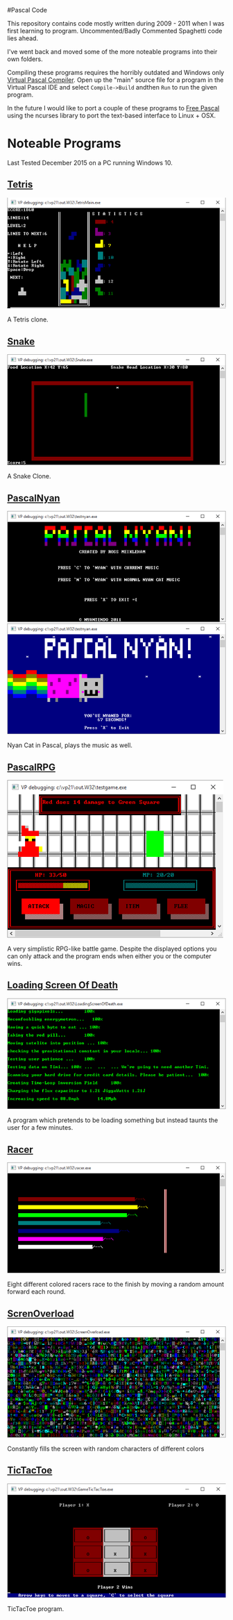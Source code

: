 #Pascal Code

This repository contains code mostly written during
2009 - 2011 when I was first learning to program.
Uncommented/Badly Commented Spaghetti code lies ahead. 

I've went back and moved some of the more noteable programs
into their own folders.

Compiling these programs requires the horribly outdated and Windows only 
[Virtual Pascal Compiler]("http://www.softpedia.com/get/Programming/Coding-languages-Compilers/Virtual-Pascal.shtml"). Open up the "main" source
file for a program in the Virtual Pascal IDE and select `Compile->Build` andthen `Run` to run the given program.

In the future I would like to port a couple of these programs to [Free Pascal]("www.freepascal.org") using the ncurses library to port the text-based interface to Linux + OSX.

# Noteable Programs 
Last Tested December 2015 on a PC running Windows 10.

## [Tetris](/Tetris/)
![tetris](/images/tetris.png)

A Tetris clone.

## [Snake](/Snake/)
![snake](/images/snake.png)

A Snake Clone.

## [PascalNyan](/PascalNyan/)
![nyan1](/images/nyan1.png)
![nyan2](/images/nyan2.png)

Nyan Cat in Pascal, plays the music as well.

## [PascalRPG](/PascalRPG/)
![rpg](/images/rpg.png)

A very simplistic RPG-like battle game. Despite
the displayed options you can only attack and
the program ends when either you or the computer wins.

## [Loading Screen Of Death](/LoadingScreenOfDeath/)
![loadingscreenofdeath](/images/loadingscreenofdeath.png)

A program which pretends to be loading something but instead taunts
the user for a few minutes.

## [Racer](/Racer/)

![racer](/images/racer.png)

Eight different colored racers race to the
finish by moving a random amount forward each round.

## [ScrenOverload](/ScreenOverload/)

![screenoverload](/images/screenoverload.png)

Constantly fills the screen with random characters of different colors

## [TicTacToe](/TicTacToe/)

![tictactoe](/images/tictactoe.png)

TicTacToe program.





